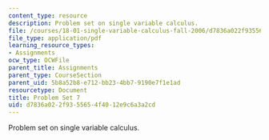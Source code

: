 ```yaml
---
content_type: resource
description: Problem set on single variable calculus.
file: /courses/18-01-single-variable-calculus-fall-2006/d7836a022f9355654f4012e9c6a3a2cd_ps7.pdf
file_type: application/pdf
learning_resource_types:
- Assignments
ocw_type: OCWFile
parent_title: Assignments
parent_type: CourseSection
parent_uid: 5b8a52b8-e712-bb23-4bb7-9190e7f1e1ad
resourcetype: Document
title: Problem Set 7
uid: d7836a02-2f93-5565-4f40-12e9c6a3a2cd
---
```

Problem set on single variable calculus.


